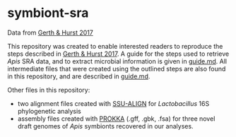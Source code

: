 # symbiont-sra
Data from [Gerth & Hurst 2017](https://github.com/gerthmicha/symbiont-sra/)

This repository was created to enable interested readers to reproduce the steps described in [Gerth & Hurst 2017](https://github.com/gerthmicha/symbiont-sra/). A guide for the steps used to retrieve *Apis* SRA data, and to extract microbial information is given in [guide.md](https://github.com/gerthmicha/symbiont-sra/blob/master/guide.md). All intermediate files that were created using the outlined steps are also found in this repository, and are described in [guide.md](https://github.com/gerthmicha/symbiont-sra/blob/master/guide.md). 

Other files in this repository: 
+ two alignment files created with [SSU-ALIGN](http://eddylab.org/software/ssu-align/) for *Lactobacillus* 16S phylogenetic analysis
+ assembly files created with [PROKKA](https://github.com/tseemann/prokka) (.gff, .gbk, .fsa) for three novel draft genomes of *Apis* symbionts recovered in our analyses.
